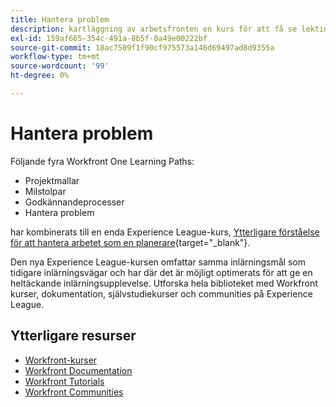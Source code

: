 ```yaml
---
title: Hantera problem
description: kartläggning av arbetsfronten en kurs för att få se lektionskurser
exl-id: 159af665-354c-491a-8b5f-0a49e00222bf
source-git-commit: 18ac7509f1f90cf975573a146d69497ad8d9355a
workflow-type: tm+mt
source-wordcount: '99'
ht-degree: 0%

---
```


# Hantera problem

Följande fyra Workfront One Learning Paths:

* Projektmallar
* Milstolpar
* Godkännandeprocesser
* Hantera problem

har kombinerats till en enda Experience League-kurs, [Ytterligare förståelse för att hantera arbetet som en planerare](https://experienceleague.adobe.com/?recommended=Workfront-U-1-2022.3.planners){target="_blank"}.

Den nya Experience League-kursen omfattar samma inlärningsmål som tidigare inlärningsvägar och har där det är möjligt optimerats för att ge en heltäckande inlärningsupplevelse.  Utforska hela biblioteket med Workfront kurser, dokumentation, självstudiekurser och communities på Experience League.

## Ytterligare resurser

* [Workfront-kurser](https://experienceleague.adobe.com/?lang=en&amp;Solution=Workfront#courses)
* [Workfront Documentation](https://experienceleague.adobe.com/docs/workfront.html)
* [Workfront Tutorials](https://experienceleague.adobe.com/docs/workfront-learn/tutorials-workfront/home.html)
* [Workfront Communities](https://experienceleaguecommunities.adobe.com/t5/workfront/ct-p/workfront)
